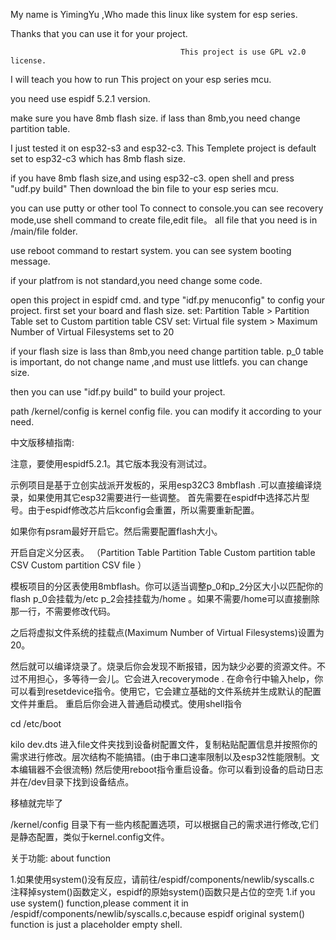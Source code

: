 My name is YimingYu ,Who made this linux like system for esp series.

Thanks that you can use it for your project.

                                          This project is use GPL v2.0 license.
                                          
I will teach you how to run This project on your esp series mcu.

you need use espidf 5.2.1 version.

make sure you have 8mb flash size.
if lass than 8mb,you need change partition table.

I just tested it on esp32-s3 and esp32-c3.
This Templete project is default set to esp32-c3 which has 8mb flash size.

if you have 8mb flash size,and using esp32-c3. open shell and press "udf.py build"
Then  download the bin file to your esp series mcu.

you can use putty or other tool To connect to console.you can see recovery mode,use shell command to 
create file,edit file。 all file that you need is in /main/file folder.

use reboot command to restart system. you can see system booting message.

if your platfrom is not standard,you need change some code.

open this project in espidf cmd. and type "idf.py menuconfig" to config your project.
first set your board and flash size. 
set: Partition Table > Partition Table set to  Custom partition table CSV
set: Virtual file system > Maximum Number of Virtual Filesystems set to 20

if your flash size is lass than 8mb,you need change partition table.
p_0 table is important, do not change name ,and must use littlefs. you can change size.

then you can use "idf.py build" to build your project.

path /kernel/config is kernel config file. you can modify it according to your need.


中文版移植指南:

注意，要使用espidf5.2.1。其它版本我没有测试过。

示例项目是基于立创实战派开发板的，采用esp32C3 8mbflash .可以直接编译烧录，如果使用其它esp32需要进行一些调整。
首先需要在espidf中选择芯片型号。由于espidf修改芯片后kconfig会重置，所以需要重新配置。

 
如果你有psram最好开启它。然后需要配置flash大小。

开启自定义分区表。
（Partition Table
Partition Table
Custom partition table CSV
Custom partition CSV file
）
 
 模板项目的分区表使用8mbflash。你可以适当调整p_0和p_2分区大小以匹配你的flash
 p_0会挂载为/etc p_2会挂挂载为/home 。如果不需要/home可以直接删除那一行，不需要修改代码。

 之后将虚拟文件系统的挂载点(Maximum Number of Virtual Filesystems)设置为20。

 然后就可以编译烧录了。烧录后你会发现不断报错，因为缺少必要的资源文件。不过不用担心，多等待一会儿。它会进入recoverymode
. 在命令行中输入help，你可以看到resetdevice指令。使用它，它会建立基础的文件系统并生成默认的配置文件并重启。
重启后你会进入普通启动模式。使用shell指令

cd /etc/boot

 kilo dev.dts
进入file文件夹找到设备树配置文件，复制粘贴配置信息并按照你的需求进行修改。层次结构不能搞错。(由于串口速率限制以及esp32性能限制。文本编辑器不会很流畅)
然后使用reboot指令重启设备。你可以看到设备的启动日志并在/dev目录下找到设备结点。

移植就完毕了


/kernel/config 目录下有一些内核配置选项，可以根据自己的需求进行修改,它们是静态配置，类似于kernel.config文件。

关于功能:
about function

1.如果使用system()没有反应，请前往/espidf/components/newlib/syscalls.c 注释掉system()函数定义，espidf的原始system()函数只是占位的空壳
1.if you use system() function,please comment it in /espidf/components/newlib/syscalls.c,because espidf original system() function is just a placeholder empty shell.


